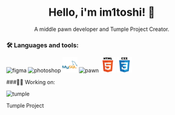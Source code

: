 <div class="header" align="center">
  <h1>Hello, i'm im1toshi! 👋</h1>

  <p>A middle pawn developer and Tumple Project Creator.</p>
</div>

### 🛠️ Languages and tools:
<div class="about-me" dir="auto">
  <img src="https://www.vectorlogo.zone/logos/figma/figma-icon.svg" alt="figma" width="40" height="40" style="max-width: 100%;">
  <img src="https://www.pngrepo.com/png/452149/180/adobe-photoshop.png" alt="photoshop" width="40" height="40" style="max-width: 100%";>
  <img src="https://raw.githubusercontent.com/devicons/devicon/master/icons/mysql/mysql-original-wordmark.svg" alt="mysql" width="40" height="40" style="max-width: 100%;">
  <img src="https://www.pngrepo.com/png/159311/512/pawn.png" alt="pawn" width="40" height="40" style="max-width: 100%;">
  <img src="https://raw.githubusercontent.com/devicons/devicon/master/icons/html5/html5-original-wordmark.svg" alt="html" width="40" height="40" style="max-width: 100%;">
  <img src="https://raw.githubusercontent.com/devicons/devicon/master/icons/css3/css3-original-wordmark.svg" alt="css" width="40" height="40" style="max-width: 100%;">
</div>

###👨‍💻 Working on:
<div class="working-on" dir="auto">
  <div>
    <img src="https://imgur.com/0bfe5290-6b6a-4152-9c11-76237080ce66", alt="tumple" width="50" height="50" style="max-width: 100%";>
    <p>Tumple Project</p>
  </div>
</div>
